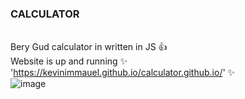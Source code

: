### CALCULATOR
<br>Bery Gud calculator in written in JS 👍
<br>Website is up and running ✨ 'https://kevinimmauel.github.io/calculator.github.io/' ✨
<br>![image](https://user-images.githubusercontent.com/83702067/149782964-c03b6d6e-3756-4836-94f4-575ee167635f.png)
